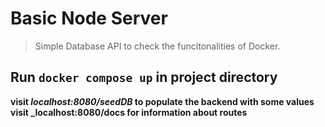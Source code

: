 # Basic Node Server


> Simple Database API to check the funcitonalities of Docker.

## Run `docker compose up` in project directory

**visit _localhost:8080/seedDB_ to populate the backend with some values**
**visit _localhost:8080/docs for information about routes**
